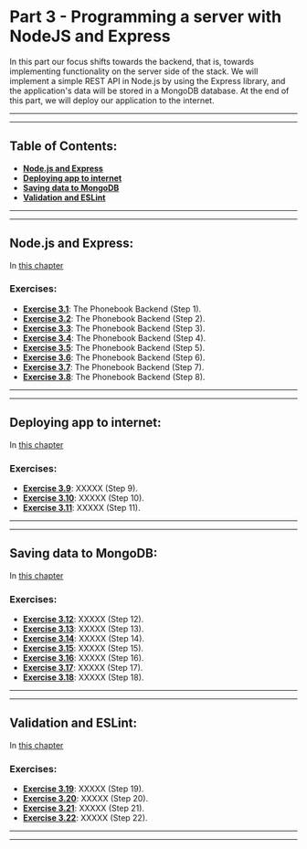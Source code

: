 # Part 3 - Programming a server with NodeJS and Express

In this part our focus shifts towards the backend, that is, towards implementing functionality on the server side of the stack. We will implement a simple REST API in Node.js by using the Express library, and the application's data will be stored in a MongoDB database. At the end of this part, we will deploy our application to the internet.

---
---

## Table of Contents:

- **[Node.js and Express](#nodejs-and-express)**
- **[Deploying app to internet](#deploying-app-to-internet)**
- **[Saving data to MongoDB](#saving-data-to-mongodb)**
- **[Validation and ESLint](#validation-and-eslint)**

---
---

## Node.js and Express:

In [this chapter](https://fullstackopen.com/en/part3/node_js_and_express)

### Exercises:

- **[Exercise 3.1](https://github.com/Jvlsc/FullStack-Course/blob/8a69fbc588b5b43c5bfabd70e41115ff24d16271/part3/phonebook/index.js)**: The Phonebook Backend (Step 1).
- **[Exercise 3.2](https://github.com/Jvlsc/FullStack-Course/blob/9879a195d20083c699adefeda25646ababf6b84e/part3/phonebook/index.js)**: The Phonebook Backend (Step 2).
- **[Exercise 3.3](https://github.com/Jvlsc/FullStack-Course/blob/673c1db849e76a3a46a1816780540ef911e22666/part3/phonebook/index.js)**: The Phonebook Backend (Step 3).
- **[Exercise 3.4](https://github.com/Jvlsc/FullStack-Course/blob/088c6859e5956031f4c34d9690280f355aa0eec0/part3/phonebook/index.js)**: The Phonebook Backend (Step 4).
- **[Exercise 3.5](https://github.com/Jvlsc/FullStack-Course/blob/7dfacf566d76a69313827df0296bc3218e660d1a/part3/phonebook/index.js)**: The Phonebook Backend (Step 5).
- **[Exercise 3.6](https://github.com/Jvlsc/FullStack-Course/blob/08256db6d64910b82228d805945940c07943dfbf/part3/phonebook/index.js)**: The Phonebook Backend (Step 6).
- **[Exercise 3.7](https://github.com/Jvlsc/FullStack-Course/blob/dc0dd9762f66e3ecb0a30fc9ff4582dd028df2f9/part3/phonebook/index.js)**: The Phonebook Backend (Step 7).
- **[Exercise 3.8](https://github.com/Jvlsc/FullStack-Course/blob/34d2b6ceaf9b07e51453c8558020929d9294be22/part3/phonebook/index.js)**: The Phonebook Backend (Step 8).

---
---

## Deploying app to internet:

In [this chapter](https://fullstackopen.com/en/part3/deploying_app_to_internet)

### Exercises:

- **[Exercise 3.9]()**: XXXXX (Step 9).
- **[Exercise 3.10]()**: XXXXX (Step 10).
- **[Exercise 3.11]()**: XXXXX (Step 11).

---
---

## Saving data to MongoDB:

In [this chapter](https://fullstackopen.com/en/part3/saving_data_to_mongo_db)

### Exercises:

- **[Exercise 3.12]()**: XXXXX (Step 12).
- **[Exercise 3.13]()**: XXXXX (Step 13).
- **[Exercise 3.14]()**: XXXXX (Step 14).
- **[Exercise 3.15]()**: XXXXX (Step 15).
- **[Exercise 3.16]()**: XXXXX (Step 16).
- **[Exercise 3.17]()**: XXXXX (Step 17).
- **[Exercise 3.18]()**: XXXXX (Step 18).

---
---

## Validation and ESLint:

In [this chapter](https://fullstackopen.com/en/part3/validation_and_es_lint)

### Exercises:

- **[Exercise 3.19]()**: XXXXX (Step 19).
- **[Exercise 3.20]()**: XXXXX (Step 20).
- **[Exercise 3.21]()**: XXXXX (Step 21).
- **[Exercise 3.22]()**: XXXXX (Step 22).

---
---